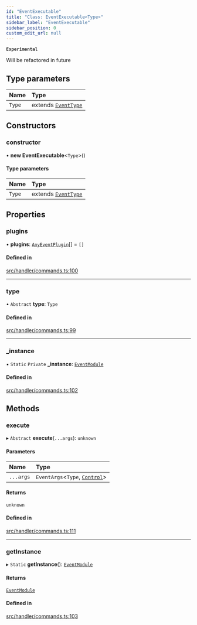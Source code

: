 ```yaml
---
id: "EventExecutable"
title: "Class: EventExecutable<Type>"
sidebar_label: "EventExecutable"
sidebar_position: 0
custom_edit_url: null
---
```


**`Experimental`**

Will be refactored in future

## Type parameters

| Name | Type |
| :------ | :------ |
| `Type` | extends [`EventType`](../enums/EventType.md) |

## Constructors

### constructor

• **new EventExecutable**<`Type`\>()

#### Type parameters

| Name | Type |
| :------ | :------ |
| `Type` | extends [`EventType`](../enums/EventType.md) |

## Properties

### plugins

• **plugins**: [`AnyEventPlugin`](../modules.md#anyeventplugin)[] = `[]`

#### Defined in

[src/handler/commands.ts:100](https://github.com/sern-handler/handler/blob/941e1ea/src/handler/commands.ts#L100)

___

### type

• `Abstract` **type**: `Type`

#### Defined in

[src/handler/commands.ts:99](https://github.com/sern-handler/handler/blob/941e1ea/src/handler/commands.ts#L99)

___

### \_instance

▪ `Static` `Private` **\_instance**: [`EventModule`](../modules.md#eventmodule)

#### Defined in

[src/handler/commands.ts:102](https://github.com/sern-handler/handler/blob/941e1ea/src/handler/commands.ts#L102)

## Methods

### execute

▸ `Abstract` **execute**(`...args`): `unknown`

#### Parameters

| Name | Type |
| :------ | :------ |
| `...args` | `EventArgs`<`Type`, [`Control`](../enums/PluginType.md#control)\> |

#### Returns

`unknown`

#### Defined in

[src/handler/commands.ts:111](https://github.com/sern-handler/handler/blob/941e1ea/src/handler/commands.ts#L111)

___

### getInstance

▸ `Static` **getInstance**(): [`EventModule`](../modules.md#eventmodule)

#### Returns

[`EventModule`](../modules.md#eventmodule)

#### Defined in

[src/handler/commands.ts:103](https://github.com/sern-handler/handler/blob/941e1ea/src/handler/commands.ts#L103)
